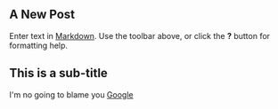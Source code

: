 ## A New Post

Enter text in [Markdown](http://daringfireball.net/projects/markdown/). Use the toolbar above, or click the **?** button for formatting help.

## This is a sub-title
I'm no going to blame you [Google](http://www.google.com)



